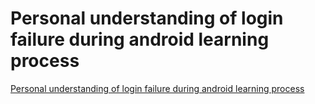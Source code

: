 # Personal understanding of login failure during android learning process
[Personal understanding of login failure during android learning process](https://aiwithcloud.com/2022/09/15/personal_understanding_of_login_failure_during_android_learning_process/)